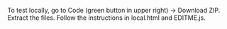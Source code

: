 To test locally, go to Code (green button in upper right) -> Download ZIP. Extract the files. Follow the instructions in local.html and EDITME.js.
